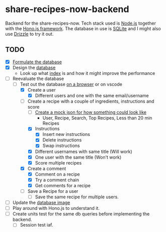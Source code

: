 # share-recipes-now-backend
Backend for the share-recipes-now. Tech stack used is [Node.js](https://nodejs.org/en) together with the [Hono.js framework](https://hono.dev/). The database in use is [SQLite](https://www.sqlite.org/index.html) and I might also use [Drizzle](https://orm.drizzle.team/) to try it out. 
## TODO
- [x] [Formulate the database](https://github.com/urostripunovic/share-recipes-now-backend/blob/main/public/Database.md)
- [x] Design the [database](https://github.com/urostripunovic/share-recipes-now-backend/blob/main/public/db%20diagram.png)
    - Look up what [index](https://www.sqlitetutorial.net/sqlite-index/) is and how it might improve the performance
- [ ] Reevaluate the database
    - [ ] Test out the database [on a browser](http://sqlfiddle.com/) or on vscode
        - [x] Create a user 
            - [x] Different users and one with the same email/username
        - [ ] Create a recipe with a couple of ingredients, instructions and score
            - [ ] [Create a mock json for how something could look like](https://github.com/urostripunovic/share-recipes-now-backend/blob/main/public/db%20queries.md#the-json-files-would-look-like-the-following)
                - User, Recipe, Search, Top Recipes, Less than 20 min Recipes
            - [x] Instructions
                - [x] Insert new instructions
                - [x] Delete instructions
                - [x] Swap instructions
            - [x] Different usernames with same title (Will work)
            - [x] One user with the same title (Won't work)
            - [x] Score multiple recipes
        - [x] Create a comment
            - [x] Comment on a recipe
            - [x] Try a comment chain
            - [x] Get comments for a recipe
        - [ ] Save a Recipe for a user
            - [ ] Save the same recipe for multiple users.
- [ ] Update the [database image](https://github.com/urostripunovic/share-recipes-now-backend/blob/main/public/db%20diagram.png)
- [ ] Play around with Hono.js to understand it.
- [ ] Create units test for the same db queries before implementing the backend.
    - [ ] Session test iaf.
